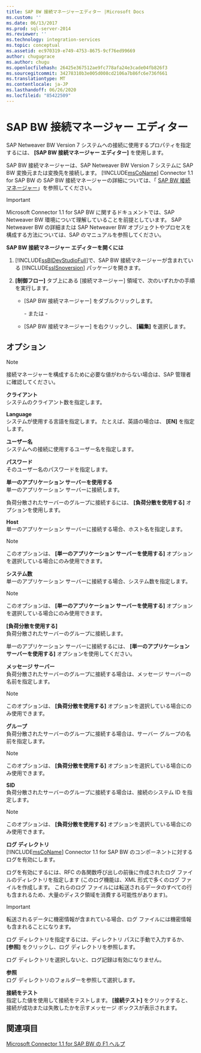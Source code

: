 ```yaml
---
title: SAP BW 接続マネージャーエディター |Microsoft Docs
ms.custom: ''
ms.date: 06/13/2017
ms.prod: sql-server-2014
ms.reviewer: ''
ms.technology: integration-services
ms.topic: conceptual
ms.assetid: ec970319-e749-4753-8675-9cf76ed99669
author: chugugrace
ms.author: chugu
ms.openlocfilehash: 26425e367512ae9fc778afa24e3cade04fb826f3
ms.sourcegitcommit: 34278310b3e005d008cd2106a7b86fc6e736f661
ms.translationtype: MT
ms.contentlocale: ja-JP
ms.lasthandoff: 06/26/2020
ms.locfileid: "85422509"
---
```

# <a name="sap-bw-connection-manager-editor"></a>SAP BW 接続マネージャー エディター
  SAP Netweaver BW Version 7 システムへの接続に使用するプロパティを指定するには、 **[SAP BW 接続マネージャー エディター]** を使用します。  
  
 SAP BW 接続マネージャーは、SAP Netweaver BW Version 7 システムに SAP BW 変換元または変換先を接続します。 [!INCLUDE[msCoName](../includes/msconame-md.md)] Connector 1.1 for SAP BW の SAP BW 接続マネージャーの詳細については、「 [SAP BW 接続マネージャー](connection-manager/sap-bw-connection-manager.md)」を参照してください。  
  
> [!IMPORTANT]  
>  Microsoft Connector 1.1 for SAP BW に関するドキュメントでは、SAP Netweaver BW 環境について理解していることを前提としています。 SAP Netweaver BW の詳細または SAP Netweaver BW オブジェクトやプロセスを構成する方法については、SAP のマニュアルを参照してください。  
  
 **SAP BW 接続マネージャー エディターを開くには**  
  
1.  [!INCLUDE[ssBIDevStudioFull](../includes/ssbidevstudiofull-md.md)]で、SAP BW 接続マネージャーが含まれている [!INCLUDE[ssISnoversion](../includes/ssisnoversion-md.md)] パッケージを開きます。  
  
2.  **[制御フロー]** タブ上にある [接続マネージャー] 領域で、次のいずれかの手順を実行します。  
  
    -   [SAP BW 接続マネージャー] をダブルクリックします。  
  
         \- または -  
  
    -   [SAP BW 接続マネージャー] を右クリックし、 **[編集]** を選択します。  
  
## <a name="options"></a>オプション  
  
> [!NOTE]  
>  接続マネージャーを構成するために必要な値がわからない場合は、SAP 管理者に確認してください。  
  
 **クライアント**  
 システムのクライアント数を指定します。  
  
 **Language**  
 システムが使用する言語を指定します。 たとえば、英語の場合は、 **[EN]** を指定します。  
  
 **ユーザー名**  
 システムへの接続に使用するユーザー名を指定します。  
  
 **パスワード**  
 そのユーザー名のパスワードを指定します。  
  
 **単一のアプリケーション サーバーを使用する**  
 単一のアプリケーション サーバーに接続します。  
  
 負荷分散されたサーバーのグループに接続するには、 **[負荷分散を使用する]** オプションを使用します。  
  
 **Host**  
 単一のアプリケーション サーバーに接続する場合、ホスト名を指定します。  
  
> [!NOTE]  
>  このオプションは、 **[単一のアプリケーション サーバーを使用する]** オプションを選択している場合にのみ使用できます。  
  
 **システム数**  
 単一のアプリケーション サーバーに接続する場合、システム数を指定します。  
  
> [!NOTE]  
>  このオプションは、 **[単一のアプリケーション サーバーを使用する]** オプションを選択している場合にのみ使用できます。  
  
 **[負荷分散を使用する]**  
 負荷分散されたサーバーのグループに接続します。  
  
 単一のアプリケーション サーバーに接続するには、 **[単一のアプリケーション サーバーを使用する]** オプションを使用してください。  
  
 **メッセージ サーバー**  
 負荷分散されたサーバーのグループに接続する場合は、メッセージ サーバーの名前を指定します。  
  
> [!NOTE]  
>  このオプションは、 **[負荷分散を使用する]** オプションを選択している場合にのみ使用できます。  
  
 **グループ**  
 負荷分散されたサーバーのグループに接続する場合は、サーバー グループの名前を指定します。  
  
> [!NOTE]  
>  このオプションは、 **[負荷分散を使用する]** オプションを選択している場合にのみ使用できます。  
  
 **SID**  
 負荷分散されたサーバーのグループに接続する場合は、接続のシステム ID を指定します。  
  
> [!NOTE]  
>  このオプションは、 **[負荷分散を使用する]** オプションを選択している場合にのみ使用できます。  
  
 **ログ ディレクトリ**  
 [!INCLUDE[msCoName](../includes/msconame-md.md)] Connector 1.1 for SAP BW のコンポーネントに対するログを有効にします。  
  
 ログを有効にするには、RFC の各関数呼び出しの前後に作成されたログ ファイルのディレクトリを指定します (このログ機能は、XML 形式で多くのログ ファイルを作成します。 これらのログ ファイルには転送されるデータのすべての行も含まれるため、大量のディスク領域を消費する可能性があります)。  
  
> [!IMPORTANT]  
>  転送されるデータに機密情報が含まれている場合、ログ ファイルには機密情報も含まれることになります。  
  
 ログ ディレクトリを指定するには、ディレクトリ パスに手動で入力するか、 **[参照]** をクリックし、ログ ディレクトリを参照します。  
  
 ログ ディレクトリを選択しないと、ログ記録は有効になりません。  
  
 **参照**  
 ログ ディレクトリのフォルダーを参照して選択します。  
  
 **接続をテスト**  
 指定した値を使用して接続をテストします。 **[接続テスト]** をクリックすると、接続が成功または失敗したかを示すメッセージ ボックスが表示されます。  
  
## <a name="see-also"></a>関連項目  
 [Microsoft Connector 1.1 for SAP BW の F1 ヘルプ](microsoft-connector-for-sap-bw-f1-help.md)  
  
  
